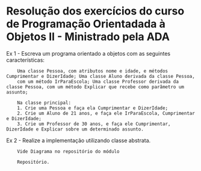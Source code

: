 # Resolução dos exercícios do curso de Programação Orientadada à Objetos II - Ministrado pela ADA

Ex 1 - 
        Escreva um programa orientado a objetos com as seguintes características:

        Uma classe Pessoa, com atributos nome e idade, e métodos Cumprimentar e DizerIdade; Uma classe Aluno derivada da classe Pessoa, 
        com um método IrParaEscola; Uma classe Professor derivada da classe Pessoa, com um método Explicar que recebe como parâmetro um assunto;
        
        Na classe principal:
        1. Crie uma Pessoa e faça ela Cumprimentar e DizerIdade;
        2. Crie um Aluno de 21 anos, e faça ele IrParaEscola, Cumprimentar e DizerIdade;
        3. Crie um Professor de 30 anos, e faça ele Cumprimentar, DizerIdade e Explicar sobre um determinado assunto.
        
 Ex 2 - 
        Realize a implementação utilizando classe abstrata.

        Vide Diagrama no repositório do módulo
        
        Repositório.
        
